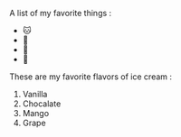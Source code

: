A list of my favorite things :
- 🐱
- 🏏
- 🏐
- 🏈

These are my favorite flavors of ice cream :
1. Vanilla
2. Chocalate
3. Mango
4. Grape
